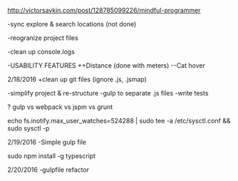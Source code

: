 http://victorsavkin.com/post/128785099226/mindful-programmer

-sync explore & search locations (not done)


-reogranize project files


-clean up console.logs

-USABILITY FEATURES
++Distance (done with meters)
--Cat hover

2/18/2016
+clean up git files (ignore .js, .jsmap)

-simplify project & re-structure
-gulp to separate .js files
-write tests

? gulp vs webpack vs jspm vs grunt


echo fs.inotify.max_user_watches=524288 | sudo tee -a /etc/sysctl.conf && sudo sysctl -p

2/19/2016
-Simple gulp file

sudo npm install -g typescript 

2/20/2016
-gulpfile refactor
